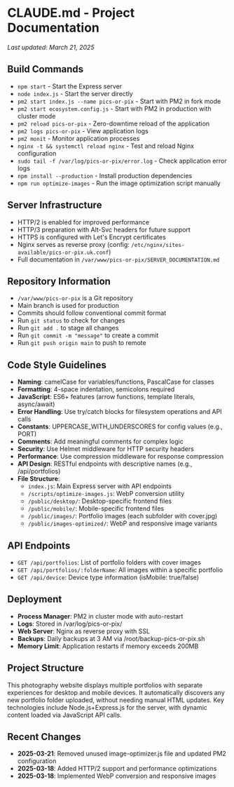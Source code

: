 # CLAUDE.md - Project Documentation

*Last updated: March 21, 2025*

## Build Commands
- `npm start` - Start the Express server 
- `node index.js` - Start the server directly
- `pm2 start index.js --name pics-or-pix` - Start with PM2 in fork mode
- `pm2 start ecosystem.config.js` - Start with PM2 in production with cluster mode
- `pm2 reload pics-or-pix` - Zero-downtime reload of the application
- `pm2 logs pics-or-pix` - View application logs
- `pm2 monit` - Monitor application processes
- `nginx -t && systemctl reload nginx` - Test and reload Nginx configuration
- `sudo tail -f /var/log/pics-or-pix/error.log` - Check application error logs
- `npm install --production` - Install production dependencies
- `npm run optimize-images` - Run the image optimization script manually

## Server Infrastructure
- HTTP/2 is enabled for improved performance
- HTTP/3 preparation with Alt-Svc headers for future support
- HTTPS is configured with Let's Encrypt certificates
- Nginx serves as reverse proxy (config: `/etc/nginx/sites-available/pics-or-pix.uk.conf`)
- Full documentation in `/var/www/pics-or-pix/SERVER_DOCUMENTATION.md`

## Repository Information
- `/var/www/pics-or-pix` is a Git repository
- Main branch is used for production
- Commits should follow conventional commit format
- Run `git status` to check for changes
- Run `git add .` to stage all changes
- Run `git commit -m "message"` to create a commit
- Run `git push origin main` to push to remote

## Code Style Guidelines
- **Naming**: camelCase for variables/functions, PascalCase for classes
- **Formatting**: 4-space indentation, semicolons required
- **JavaScript**: ES6+ features (arrow functions, template literals, async/await)
- **Error Handling**: Use try/catch blocks for filesystem operations and API calls
- **Constants**: UPPERCASE_WITH_UNDERSCORES for config values (e.g., PORT)
- **Comments**: Add meaningful comments for complex logic
- **Security**: Use Helmet middleware for HTTP security headers
- **Performance**: Use compression middleware for response compression
- **API Design**: RESTful endpoints with descriptive names (e.g., /api/portfolios)
- **File Structure**:
  - `index.js`: Main Express server with API endpoints
  - `/scripts/optimize-images.js`: WebP conversion utility
  - `/public/desktop/`: Desktop-specific frontend files
  - `/public/mobile/`: Mobile-specific frontend files
  - `/public/images/`: Portfolio images (each subfolder with cover.jpg)
  - `/public/images-optimized/`: WebP and responsive image variants

## API Endpoints
- `GET /api/portfolios`: List of portfolio folders with cover images
- `GET /api/portfolios/:folderName`: All images within a specific portfolio
- `GET /api/device`: Device type information (isMobile: true/false)

## Deployment
- **Process Manager**: PM2 in cluster mode with auto-restart
- **Logs**: Stored in /var/log/pics-or-pix/
- **Web Server**: Nginx as reverse proxy with SSL
- **Backups**: Daily backups at 3 AM via /root/backup-pics-or-pix.sh
- **Memory Limit**: Application restarts if memory exceeds 200MB

## Project Structure
This photography website displays multiple portfolios with separate experiences for desktop and mobile devices. It automatically discovers any new portfolio folder uploaded, without needing manual HTML updates. Key technologies include Node.js+Express.js for the server, with dynamic content loaded via JavaScript API calls.

## Recent Changes
- **2025-03-21**: Removed unused image-optimizer.js file and updated PM2 configuration
- **2025-03-18**: Added HTTP/2 support and performance optimizations
- **2025-03-18**: Implemented WebP conversion and responsive images